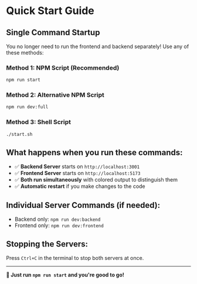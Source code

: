 # Quick Start Guide

## Single Command Startup

You no longer need to run the frontend and backend separately! Use any of these methods:

### Method 1: NPM Script (Recommended)
```bash
npm run start
```

### Method 2: Alternative NPM Script
```bash
npm run dev:full
```

### Method 3: Shell Script
```bash
./start.sh
```

## What happens when you run these commands:

- ✅ **Backend Server** starts on `http://localhost:3001`
- ✅ **Frontend Server** starts on `http://localhost:5173`
- ✅ **Both run simultaneously** with colored output to distinguish them
- ✅ **Automatic restart** if you make changes to the code

## Individual Server Commands (if needed):

- Backend only: `npm run dev:backend`
- Frontend only: `npm run dev:frontend`

## Stopping the Servers:

Press `Ctrl+C` in the terminal to stop both servers at once.

---

**🚀 Just run `npm run start` and you're good to go!**
